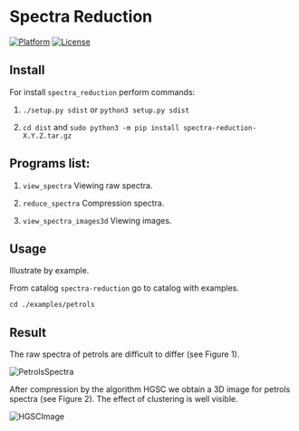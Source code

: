 # Spectra Reduction


[![Platform](https://img.shields.io/badge/platform-Linux,%20OS%20X,%20Windows-green.svg?style=flat)](https://github.com/nikolskydn)
[![License](https://img.shields.io/badge/license-MIT-yellow.svg?style=flat)](https://opensource.org/licenses/mit-license.php)


## Install

For install `spectra_reduction` perform commands:

 1. `./setup.py sdist` or `python3 setup.py sdist`

 2.  `cd dist` and `sudo python3 -m pip install spectra-reduction-X.Y.Z.tar.gz` 

## Programs list:

1. `view_spectra` Viewing raw spectra.

1. `reduce_spectra` Compression spectra.

1. `view_spectra_images3d` Viewing images.


## Usage

Illustrate by example.

From catalog `spectra-reduction` go to catalog with examples.

```cd ./examples/petrols```

## Result

The raw spectra of petrols are difficult to differ (see Figure 1).

![PetrolsSpectra](./doc/pspectra.png "Figure 1. Petrols Spectra.")

After compression by the algorithm HGSC we obtain a 3D image for petrols spectra (see Figure 2). The effect of clustering is well visible.

![HGSCImage](./doc/phgsc3d.png "Figure 2. HGSC Image.")
